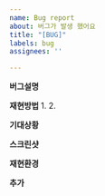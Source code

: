 ```yaml
---
name: Bug report
about: 버그가 발생 했어요
title: "[BUG]"
labels: bug
assignees: ''

---
```


**버그설명**

**재현방법**
1. 
2. 

**기대상황**

**스크린샷**

**재현환경**

**추가**

